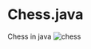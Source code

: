 # Chess.java
Chess in java
![chess](https://user-images.githubusercontent.com/18560718/55627466-e9d18e80-57b6-11e9-996a-1e3c6d73f184.PNG)
